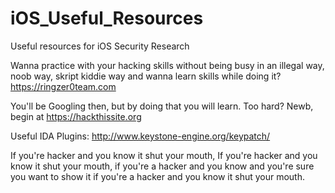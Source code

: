 # iOS_Useful_Resources
Useful resources for iOS Security Research


Wanna practice with your hacking skills without being busy in an illegal way, noob way, skript kiddie way and wanna learn skills while doing it?
https://ringzer0team.com

You'll be Googling then, but by doing that you will learn.
Too hard? Newb, begin at https://hackthissite.org


Useful IDA Plugins:
http://www.keystone-engine.org/keypatch/

If you're hacker and you know it shut your mouth, 
If you're hacker and you know it shut your mouth, 
if you're a hacker and you know and you're sure you want to show it if you're a hacker and you know it shut your mouth.
